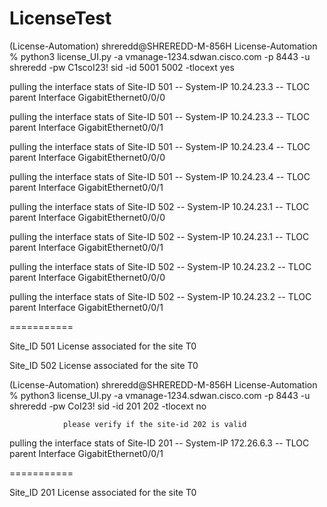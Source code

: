 # LicenseTest

(License-Automation) shreredd@SHREREDD-M-856H License-Automation % python3 license_UI.py -a vmanage-1234.sdwan.cisco.com -p 8443 -u shreredd -pw C1scoI23! sid -id 5001 5002 -tlocext yes


pulling the interface stats of Site-ID 501 -- System-IP 10.24.23.3 -- TLOC parent Interface GigabitEthernet0/0/0

pulling the interface stats of Site-ID 501 -- System-IP 10.24.23.3 -- TLOC parent Interface GigabitEthernet0/0/1

pulling the interface stats of Site-ID 501 -- System-IP 10.24.23.4 -- TLOC parent Interface GigabitEthernet0/0/0

pulling the interface stats of Site-ID 501 -- System-IP 10.24.23.4 -- TLOC parent Interface GigabitEthernet0/0/1

pulling the interface stats of Site-ID 502 -- System-IP 10.24.23.1 -- TLOC parent Interface GigabitEthernet0/0/0

pulling the interface stats of Site-ID 502 -- System-IP 10.24.23.1 -- TLOC parent Interface GigabitEthernet0/0/1

pulling the interface stats of Site-ID 502 -- System-IP 10.24.23.2 -- TLOC parent Interface GigabitEthernet0/0/0

pulling the interface stats of Site-ID 502 -- System-IP 10.24.23.2 -- TLOC parent Interface GigabitEthernet0/0/1

===========

Site_ID 501 License associated for the site T0

Site_ID 502 License associated for the site T0



(License-Automation) shreredd@SHREREDD-M-856H License-Automation % python3 license_UI.py -a vmanage-1234.sdwan.cisco.com -p 8443 -u shreredd -pw CoI23! sid -id 201 202 -tlocext no 


                please verify if the site-id 202 is valid
                

pulling the interface stats of Site-ID 201 -- System-IP 172.26.6.3 -- TLOC parent Interface GigabitEthernet0/0/1

===========

Site_ID 201 License associated for the site T0
